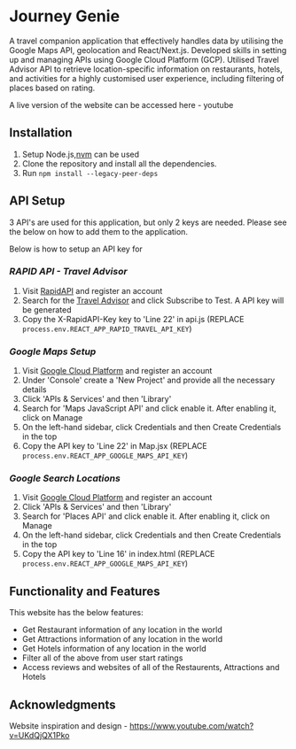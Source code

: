 # Journey Genie

A travel companion application that effectively handles data by utilising the Google Maps API, geolocation and React/Next.js. Developed skills in setting up and managing APIs using Google Cloud Platform (GCP). Utilised Travel Advisor API to retrieve location-specific information on restaurants, hotels, and activities for a highly customised user experience, including filtering of places based on rating. 

A live version of the website can be accessed here - youtube

## Installation

1. Setup Node.js,[nvm](https://github.com/nvm-sh/nvm) can be used
2. Clone the repository and install all the dependencies.
3. Run ```npm install --legacy-peer-deps```

## API Setup
3 API's are used for this application, but only 2 keys are needed. Please see the below on how to add them to the application.

Below is how to setup an API key for

### *RAPID API - Travel Advisor*
1. Visit [RapidAPI](https://rapidapi.com/hub) and register an account
2. Search for the [Travel Advisor](https://rapidapi.com/apidojo/api/travel-advisor) and click Subscribe to Test. A API key will be generated
3. Copy the X-RapidAPI-Key key to 'Line 22' in api.js (REPLACE ```process.env.REACT_APP_RAPID_TRAVEL_API_KEY```)

### *Google Maps Setup*
1. Visit [Google Cloud Platform](https://cloud.google.com/) and register an account
2. Under 'Console' create a 'New Project' and provide all the necessary details
3. Click 'APIs & Services' and then 'Library' 
4. Search for 'Maps JavaScript API' and click enable it. After enabling it, click on Manage
5. On the left-hand sidebar, click Credentials and then Create Credentials in the top
6. Copy the API key to 'Line 22' in Map.jsx (REPLACE ```process.env.REACT_APP_GOOGLE_MAPS_API_KEY```)

### *Google Search Locations*
1. Visit [Google Cloud Platform](https://cloud.google.com/) and register an account
2. Click 'APIs & Services' and then 'Library' 
3. Search for 'Places API' and click enable it. After enabling it, click on Manage
4. On the left-hand sidebar, click Credentials and then Create Credentials in the top
5. Copy the API key to 'Line 16' in index.html (REPLACE ```process.env.REACT_APP_GOOGLE_MAPS_API_KEY```)

## Functionality and Features
This website has the below features:
* Get Restaurant information of any location in the world
* Get Attractions information of any location in the world
* Get Hotels information of any location in the world
* Filter all of the above from user start ratings
* Access reviews and websites of all of the Restaurents, Attractions and Hotels

## Acknowledgments
Website inspiration and design - https://www.youtube.com/watch?v=UKdQjQX1Pko
